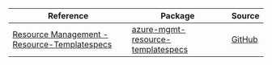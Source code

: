 | Reference | Package | Source |
|---|---|---|
|[Resource Management - Resource-Templatespecs](mgmt-resource-templatespecs-readme.md)|[azure-mgmt-resource-templatespecs](https://pypi.org/project/azure-mgmt-resource-templatespecs)|[GitHub](https://github.com/Azure/azure-sdk-for-python/blob/main/sdk/resources/azure-mgmt-resource-templatespecs)|
